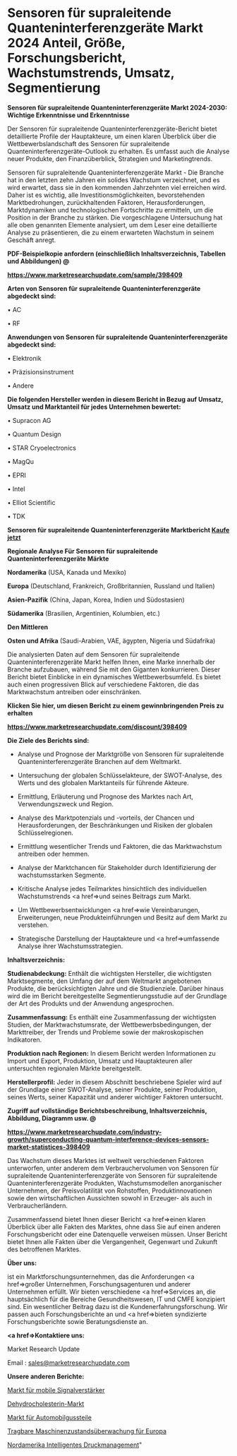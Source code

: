 # Sensoren für supraleitende Quanteninterferenzgeräte Markt 2024 Anteil, Größe, Forschungsbericht, Wachstumstrends, Umsatz, Segmentierung

<strong>Sensoren für supraleitende Quanteninterferenzgeräte Markt 2024-2030: Wichtige Erkenntnisse und Erkenntnisse</strong>

Der Sensoren für supraleitende Quanteninterferenzgeräte-Bericht bietet detaillierte Profile der Hauptakteure, um einen klaren Überblick über die Wettbewerbslandschaft des Sensoren für supraleitende Quanteninterferenzgeräte-Outlook zu erhalten. Es umfasst auch die Analyse neuer Produkte, den Finanzüberblick, Strategien und Marketingtrends.

Sensoren für supraleitende Quanteninterferenzgeräte Markt - Die Branche hat in den letzten zehn Jahren ein solides Wachstum verzeichnet, und es wird erwartet, dass sie in den kommenden Jahrzehnten viel erreichen wird. Daher ist es wichtig, alle Investitionsmöglichkeiten, bevorstehenden Marktbedrohungen, zurückhaltenden Faktoren, Herausforderungen, Marktdynamiken und technologischen Fortschritte zu ermitteln, um die Position in der Branche zu stärken. Die vorgeschlagene Untersuchung hat alle oben genannten Elemente analysiert, um dem Leser eine detaillierte Analyse zu präsentieren, die zu einem erwarteten Wachstum in seinem Geschäft anregt.



<strong><b>PDF-Beispielkopie anfordern (einschließlich Inhaltsverzeichnis, Tabellen und Abbildungen) @ </b></strong>

<strong><a href=https://www.marketresearchupdate.com/sample/398409>

<strong>https://www.marketresearchupdate.com/sample/398409</u></a></strong></strong>



<strong>Arten von Sensoren für supraleitende Quanteninterferenzgeräte abgedeckt sind:</strong>

• AC

• RF



<strong>Anwendungen von Sensoren für supraleitende Quanteninterferenzgeräte abgedeckt sind:</strong>

• Elektronik

• Präzisionsinstrument

• Andere



<strong>Die folgenden Hersteller werden in diesem Bericht in Bezug auf Umsatz, Umsatz und Marktanteil für jedes Unternehmen bewertet:</strong>

• Supracon AG

• Quantum Design

• STAR Cryoelectronics

• MagQu

• EPRI

• Intel

• Elliot Scientific

• TDK



<strong>Sensoren für supraleitende Quanteninterferenzgeräte Marktbericht <a href=https://www.marketresearchupdate.com/buynow/398409>Kaufe jetzt</a></strong>



<strong>Regionale Analyse Für Sensoren für supraleitende Quanteninterferenzgeräte Märkte</strong>



<strong>Nordamerika</strong> (USA, Kanada und Mexiko)



<strong>Europa</strong> (Deutschland, Frankreich, Großbritannien, Russland und Italien)



<strong>Asien-Pazifik</strong> (China, Japan, Korea, Indien und Südostasien)



<strong>Südamerika</strong> (Brasilien, Argentinien, Kolumbien, etc.)



<strong>Den Mittleren</strong> 

<strong>Osten und Afrika</strong> (Saudi-Arabien, VAE, ägypten, Nigeria und Südafrika)

Die analysierten Daten auf dem Sensoren für supraleitende Quanteninterferenzgeräte Markt helfen Ihnen, eine Marke innerhalb der Branche aufzubauen, während Sie mit den Giganten konkurrieren. Dieser Bericht bietet Einblicke in ein dynamisches Wettbewerbsumfeld. Es bietet auch einen progressiven Blick auf verschiedene Faktoren, die das Marktwachstum antreiben oder einschränken.



<strong>Klicken Sie hier, um diesen Bericht zu einem gewinnbringenden Preis zu erhalten
</strong>

<strong><a href=https://www.marketresearchupdate.com/discount/398409>https://www.marketresearchupdate.com/discount/398409</b></u></strong></a>



<strong>Die Ziele des Berichts sind:</strong>

- Analyse und Prognose der Marktgröße von Sensoren für supraleitende Quanteninterferenzgeräte Branchen auf dem Weltmarkt.

- Untersuchung der globalen Schlüsselakteure, der SWOT-Analyse, des Werts und des globalen Marktanteils für führende Akteure.

- Ermittlung, Erläuterung und Prognose des Marktes nach Art, Verwendungszweck und Region.

- Analyse des Marktpotenzials und -vorteils, der Chancen und Herausforderungen, der Beschränkungen und Risiken der globalen Schlüsselregionen.

- Ermittlung wesentlicher Trends und Faktoren, die das Marktwachstum antreiben oder hemmen.

- Analyse der Marktchancen für Stakeholder durch Identifizierung der wachstumsstarken Segmente.

- Kritische Analyse jedes Teilmarktes hinsichtlich des individuellen Wachstumstrends <a href=>und</a> seines Beitrags zum Markt.

- Um Wettbewerbsentwicklungen <a href=>wie</a> Vereinbarungen, Erweiterungen, neue Produkteinführungen und Besitz auf dem Markt zu verstehen.

- Strategische Darstellung der Hauptakteure und <a href=>umfas</a>sende Analyse ihrer Wachstumsstrategien.



<strong>Inhaltsverzeichnis:</strong>



<strong>Studienabdeckung:</strong> Enthält die wichtigsten Hersteller, die wichtigsten Marktsegmente, den Umfang der auf dem Weltmarkt angebotenen Produkte, die berücksichtigten Jahre und die Studienziele. Darüber hinaus wird die im Bericht bereitgestellte Segmentierungsstudie auf der Grundlage der Art des Produkts und der Anwendung angesprochen.



<strong>Zusammenfassung:</strong> Es enthält eine Zusammenfassung der wichtigsten Studien, der Marktwachstumsrate, der Wettbewerbsbedingungen, der Markttreiber, der Trends und Probleme sowie der makroskopischen Indikatoren.



<strong>Produktion nach Regionen:</strong> In diesem Bericht werden Informationen zu Import und Export, Produktion, Umsatz und Hauptakteuren aller untersuchten regionalen Märkte bereitgestellt.



<strong>Herstellerprofil:</strong> Jeder in diesem Abschnitt beschriebene Spieler wird auf der Grundlage einer SWOT-Analyse, seiner Produkte, seiner Produktion, seines Werts, seiner Kapazität und anderer wichtiger Faktoren untersucht.



<strong><b>Zugriff auf vollständige Berichtsbeschreibung, Inhaltsverzeichnis, Abbildung, Diagramm usw. @ </b></strong>

<strong><a href=https://www.marketresearchupdate.com/industry-growth/superconducting-quantum-interference-devices-sensors-market-statistices-398409>https://www.marketresearchupdate.com/industry-growth/superconducting-quantum-interference-devices-sensors-market-statistices-398409</a></strong>

Das Wachstum dieses Marktes ist weltweit verschiedenen Faktoren unterworfen, unter anderem dem Verbrauchervolumen von Sensoren für supraleitende Quanteninterferenzgeräte von Sensoren für supraleitende Quanteninterferenzgeräte Produkten, Wachstumsmodellen anorganischer Unternehmen, der Preisvolatilität von Rohstoffen, Produktinnovationen sowie den wirtschaftlichen Aussichten sowohl in Erzeuger- als auch in Verbraucherländern.

Zusammenfassend bietet Ihnen dieser Bericht <a href=>einen</a> klaren Überblick über alle Fakten des Marktes, ohne dass Sie auf einen anderen Forschungsbericht oder eine Datenquelle verweisen müssen. Unser Bericht bietet Ihnen alle Fakten über die Vergangenheit, Gegenwart und Zukunft des betroffenen Marktes.



<strong>Über uns:</strong>

 ist ein Marktforschungsunternehmen, das die Anforderungen <a href=>großer</a> Unternehmen, Forschungsagenturen und anderer Unternehmen erfüllt. Wir bieten verschiedene <a href=>Services</a> an, die hauptsächlich für die Bereiche Gesundheitswesen, IT und CMFE konzipiert sind. Ein wesentlicher Beitrag dazu ist die Kundenerfahrungsforschung. Wir passen auch Forschungsberichte an und <a href=>bieten</a> syndizierte Forschungsberichte sowie Beratungsdienste an.



<strong><a href=>Kontaktiere uns:</a></strong>

Market Research Update

Email : sales@marketresearchupdate.com



<strong>Unsere anderen Berichte:</strong>

<a href=https://www.linkedin.com/pulse/mobile-signal-booster-market-2023-2029-in-depth>Markt für mobile Signalverstärker</a>

<a href=https://www.linkedin.com/pulse/dehydrocholesterol-market-2023-remarking-enormous>Dehydrocholesterin-Markt</a>

<a href=https://www.linkedin.com/pulse/automotive-castings-market-2023-analysis-growth-drivers>Markt für Automobilgussteile</a>

<a href=https://www.linkedin.com/pulse/europe-portable-machine-condition-monitoring>Tragbare Maschinenzustandsüberwachung für Europa</a>

<a href=https://www.linkedin.com/pulse/north-america-intelligent-print-management>Nordamerika Intelligentes Druckmanagement</a>"
